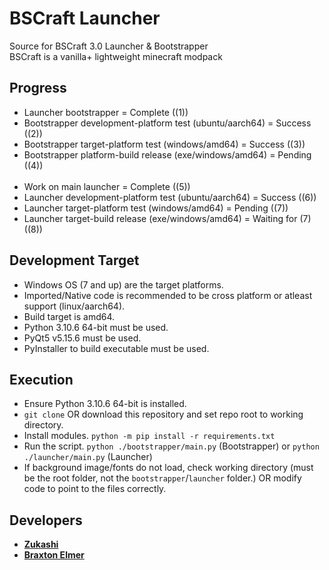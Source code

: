 # BSCraft Launcher

Source for BSCraft 3.0 Launcher & Bootstrapper <br>
BSCraft is a vanilla+ lightweight minecraft modpack 

## Progress

- Launcher bootstrapper = Complete ((1))
- Bootstrapper development-platform test (ubuntu/aarch64) = Success ((2))
- Bootstrapper target-platform test (windows/amd64) = Success ((3))
- Bootstrapper platform-build release (exe/windows/amd64) = Pending ((4))
<br><br>
- Work on main launcher = Complete ((5))
- Launcher development-platform test (ubuntu/aarch64) = Success ((6))
- Launcher target-platform test (windows/amd64) = Pending ((7))
- Launcher target-build release (exe/windows/amd64) = Waiting for (7) ((8))

## Development Target

- Windows OS (7 and up) are the target platforms.
- Imported/Native code is recommended to be cross platform or atleast support (linux/aarch64).
- Build target is amd64.
- Python 3.10.6 64-bit must be used.
- PyQt5 v5.15.6 must be used.
- PyInstaller to build executable must be used.

## Execution

- Ensure Python 3.10.6 64-bit is installed.
- `git clone` OR download this repository and set repo root to working directory.
- Install modules. `python -m pip install -r requirements.txt`
- Run the script. `python ./bootstrapper/main.py` (Bootstrapper) or `python ./launcher/main.py` (Launcher)
- If background image/fonts do not load, check working directory (must be the root folder, not the `bootstrapper`/`launcher` folder.) OR modify code to point to the files correctly.

## Developers
- [**Zukashi**](https://github.com/zukashix)
- [**Braxton Elmer**](https://github.com/BraxtonElmer)
